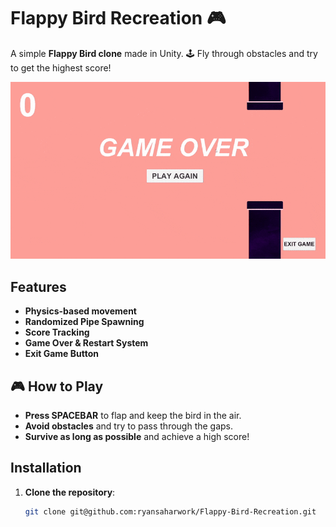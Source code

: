 # Flappy Bird Recreation 🎮

A simple **Flappy Bird clone** made in Unity. 🕹️ Fly through obstacles and try to get the highest score!


![Flappy Bird Gameplay](ezgif.com-optimize.gif)

## Features
- **Physics-based movement** 
- **Randomized Pipe Spawning** 
- **Score Tracking** 
- **Game Over & Restart System** 
- **Exit Game Button** 

## 🎮 How to Play
- **Press SPACEBAR** to flap and keep the bird in the air.
- **Avoid obstacles** and try to pass through the gaps.
- **Survive as long as possible** and achieve a high score!

## Installation
1. **Clone the repository**:
   ```sh
   git clone git@github.com:ryansaharwork/Flappy-Bird-Recreation.git
